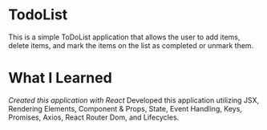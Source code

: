 # TodoList

This is a simple ToDoList application that allows the user to add items, delete items, and mark the items on the list as completed or unmark them.

# What I Learned

_Created this application with React_
Developed this application utilizing JSX, Rendering Elements, Component & Props, State, Event Handling, Keys, Promises, Axios, React Router Dom, and Lifecycles.